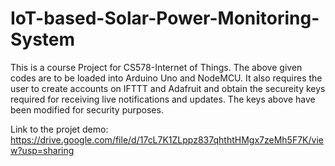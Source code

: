 # IoT-based-Solar-Power-Monitoring-System

This is a course Project for CS578-Internet of Things. 
The above given codes are to be loaded into Arduino Uno and NodeMCU. 
It also requires the user to create accounts on IFTTT and Adafruit and obtain the secureity keys required for receiving live notifications and updates. 
The keys above have been modified for security purposes.

Link to the projet demo: https://drive.google.com/file/d/17cL7K1ZLppz837qhthtHMgx7zeMh5F7K/view?usp=sharing
